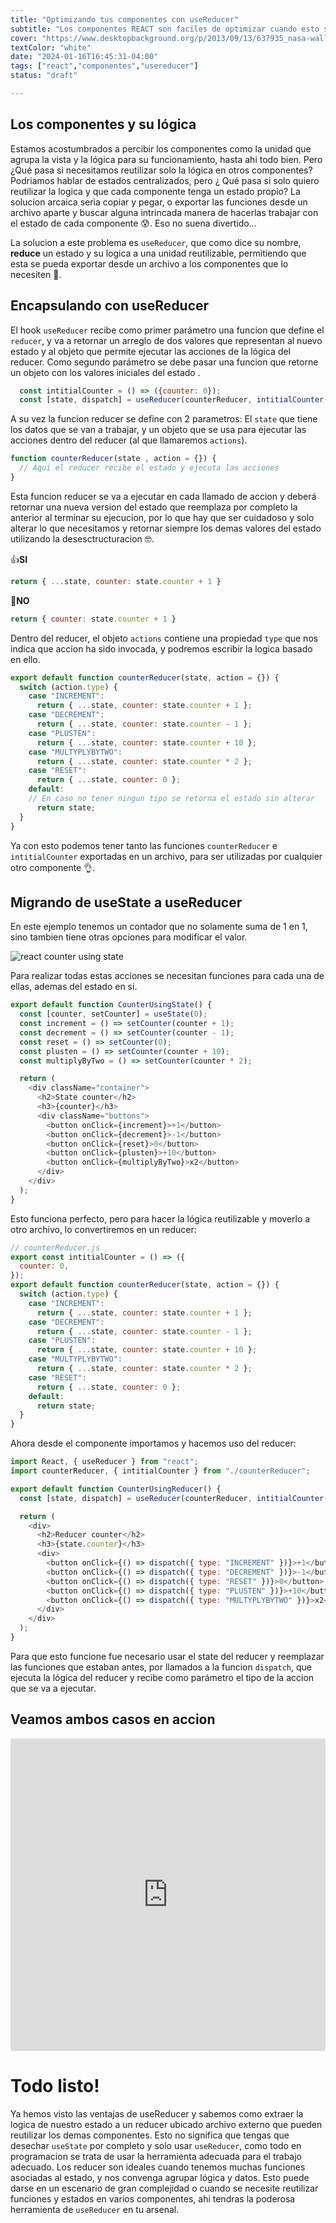 ```yaml
---
title: "Optimizando tus componentes con useReducer"
subtitle: "Los componentes REACT son faciles de optimizar cuando esto se hace necesario. Para ello contamos con el hook useReducer, que permite encapsular no solo el estado de un componente, sino tambien la lógica que lo acompaña. A continuacion verem..."
cover: "https://www.desktopbackground.org/p/2013/09/13/637935_nasa-wallpapers_1600x1200_h.jpg"
textColor: "white"
date: "2024-01-16T16:45:31-04:00"
tags: ["react","componentes","usereducer"]
status: "draft"

---
```


## Los componentes y su lógica

Estamos acostumbrados a percibir los componentes como la unidad que agrupa la vista y la lógica para su funcionamiento, hasta ahi todo bien. Pero ¿Qué pasa si necesitamos reutilizar solo la lógica en otros componentes? Podriamos hablar de estados centralizados, pero ¿ Qué pasa si solo quiero reutilizar la logica y que cada componente tenga un estado propio? La solucion arcaica seria copiar y pegar, o exportar las funciones desde un archivo aparte y buscar alguna intrincada manera de hacerlas trabajar con el estado de cada componente 😰. Eso no suena divertido...

La solucion a este problema es `useReducer`, que como dice su nombre, **reduce** un estado y su logica a una unidad reutilizable, permitiendo que esta se pueda exportar desde un archivo a los componentes que lo necesiten 💪.

## Encapsulando con useReducer

El hook `useReducer` recibe como primer parámetro una funcion que define el `reducer`, y va a retornar un arreglo de dos valores que representan al nuevo estado y al objeto que permite ejecutar las acciones de la lógica del reducer. Como segundo parámetro se debe pasar una funcion que retorne un objeto con los valores iniciales del estado .

```javascript
  const intitialCounter = () => ({counter: 0});
  const [state, dispatch] = useReducer(counterReducer, intitialCounter());
```

A su vez la funcion reducer se define con 2 parametros: El `state` que tiene los datos que se van a trabajar, y un objeto que se usa para ejecutar las acciones dentro del reducer (al que llamaremos `actions`). 

```javascript
function counterReducer(state , action = {}) {
  // Aqui el reducer recibe el estado y ejecuta las acciones
}
```

Esta funcion reducer se va a ejecutar en cada llamado de accion y deberá retornar una nueva version del estado que reemplaza por completo la anterior al terminar su ejecucion, por lo que hay que ser cuidadoso y solo alterar lo que necesitamos y retornar siempre los demas valores del estado utilizando la desesctructuracion 🤓.

👍**SI**

```javascript
return { ...state, counter: state.counter + 1 }
```

🚫**NO**   
```javascript
return { counter: state.counter + 1 }
```

Dentro del reducer, el objeto `actions` contiene una propiedad `type` que nos indica que accion ha sido invocada, y podremos escribir la logica basado en ello.

```javascript
export default function counterReducer(state, action = {}) {
  switch (action.type) {
    case "INCREMENT":
      return { ...state, counter: state.counter + 1 };
    case "DECREMENT":
      return { ...state, counter: state.counter - 1 };
    case "PLUSTEN":
      return { ...state, counter: state.counter + 10 };
    case "MULTYPLYBYTWO":
      return { ...state, counter: state.counter * 2 };
    case "RESET":
      return { ...state, counter: 0 };
    default: 
    // En caso no tener ningun tipo se retorna el estado sin alterar
      return state;
  }
}
```

Ya con esto podemos tener tanto las funciones `counterReducer` e `intitialCounter` exportadas en un archivo, para ser utilizadas por cualquier otro componente 👌.


## Migrando de useState a useReducer

En este ejemplo tenemos un contador que no solamente suma de 1 en 1, sino tambien tiene otras opciones para modificar el valor.

![react counter using state](https://breathecode.herokuapp.com/v1/media/file/state-counter-png?width=200)

Para realizar todas estas acciones se necesitan funciones para cada una de ellas, ademas del estado en si.
```javascript
export default function CounterUsingState() {
  const [counter, setCounter] = useState(0);
  const increment = () => setCounter(counter + 1);
  const decrement = () => setCounter(counter - 1);
  const reset = () => setCounter(0);
  const plusten = () => setCounter(counter + 10);
  const multiplyByTwo = () => setCounter(counter * 2);

  return (
    <div className="container">
      <h2>State counter</h2>
      <h3>{counter}</h3>
      <div className="buttons">
        <button onClick={increment}>+1</button>
        <button onClick={decrement}>-1</button>
        <button onClick={reset}>0</button>
        <button onClick={plusten}>+10</button>
        <button onClick={multiplyByTwo}>x2</button>
      </div>
    </div>
  );
}
```
Esto funciona perfecto, pero para hacer la lógica reutilizable y moverlo a otro archivo, lo convertiremos en un reducer:

```javascript
// counterReducer.js
export const intitialCounter = () => ({
  counter: 0,
});
export default function counterReducer(state, action = {}) {
  switch (action.type) {
    case "INCREMENT":
      return { ...state, counter: state.counter + 1 };
    case "DECREMENT":
      return { ...state, counter: state.counter - 1 };
    case "PLUSTEN":
      return { ...state, counter: state.counter + 10 };
    case "MULTYPLYBYTWO":
      return { ...state, counter: state.counter * 2 };
    case "RESET":
      return { ...state, counter: 0 };
    default:
      return state;
  }
}

```

Ahora desde el componente importamos y hacemos uso del reducer:
```javascript
import React, { useReducer } from "react";
import counterReducer, { intitialCounter } from "./counterReducer";

export default function CounterUsingReducer() {
  const [state, dispatch] = useReducer(counterReducer, intitialCounter());

  return (
    <div>
      <h2>Reducer counter</h2>
      <h3>{state.counter}</h3>
      <div>
        <button onClick={() => dispatch({ type: "INCREMENT" })}>+1</button>
        <button onClick={() => dispatch({ type: "DECREMENT" })}>-1</button>
        <button onClick={() => dispatch({ type: "RESET" })}>0</button>
        <button onClick={() => dispatch({ type: "PLUSTEN" })}>+10</button>
        <button onClick={() => dispatch({ type: "MULTYPLYBYTWO" })}>x2</button>
      </div>
    </div>
  );
}
```
Para que esto funcione fue necesario usar el state del reducer y reemplazar las funciones que estaban antes, por llamados a la funcion `dispatch`, que ejecuta la lógica del reducer y recibe como parámetro el tipo de la accion que se va a ejecutar.


## Veamos ambos casos en accion

<iframe src="https://codesandbox.io/embed/t34ldl?view=Editor+%2B+Preview&module=%2Fsrc%2Freducercounter.js&hidenavigation=1"
     style="width:100%; height: 500px; border:0; border-radius: 4px; overflow:hidden;"
     title="useReducer Demo"
     sandbox="allow-forms allow-modals allow-popups allow-presentation allow-same-origin allow-scripts"
   ></iframe>

# Todo listo!
Ya hemos visto las ventajas de useReducer y sabemos como extraer la logica de nuestro estado a un reducer ubicado archivo externo que pueden reutilizar los demas componentes. Esto no significa que tengas que desechar `useState` por completo y solo usar `useReducer`, como todo en programacion se trata de usar la herramienta adecuada para el trabajo adecuado. Los reducer son ideales cuando tenemos muchas funciones asociadas al estado, y nos convenga agrupar lógica y datos. Esto puede darse en un escenario de gran complejidad o cuando se necesite reutilizar funciones y estados en varios componentes, ahi tendras la poderosa herramienta de `useReducer` en tu arsenal.